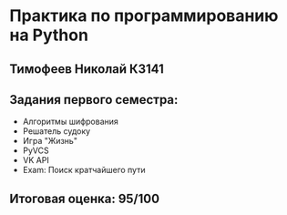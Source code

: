 # Практика по программированию на Python
## Тимофеев Николай К3141

## Задания первого семестра:
- Алгоритмы шифрования
- Решатель судоку
- Игра "Жизнь"
- PyVCS
- VK API
- Exam: Поиск кратчайшего пути

## Итоговая оценка: 95/100